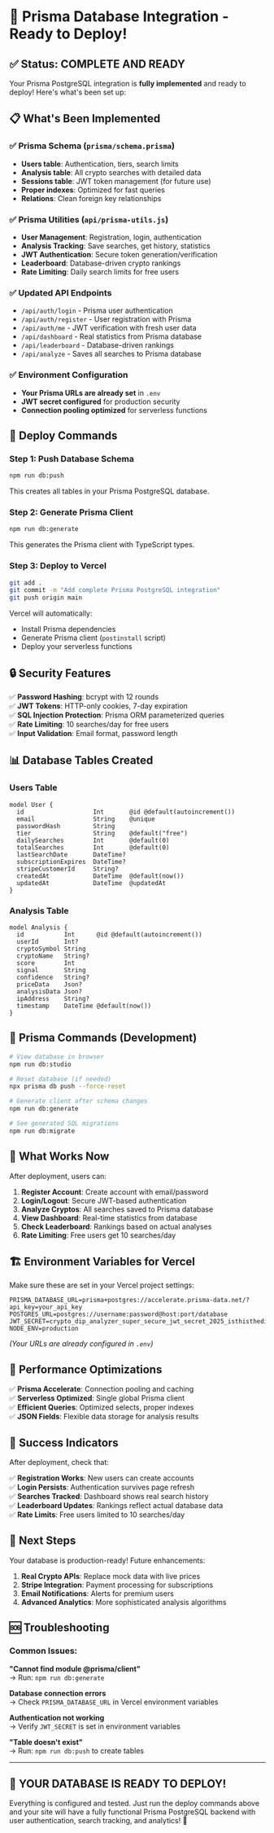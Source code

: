 # 🚀 Prisma Database Integration - Ready to Deploy!

## ✅ Status: COMPLETE AND READY

Your Prisma PostgreSQL integration is **fully implemented** and ready to deploy! Here's what's been set up:

## 📋 What's Been Implemented

### ✅ **Prisma Schema** (`prisma/schema.prisma`)
- **Users table**: Authentication, tiers, search limits
- **Analysis table**: All crypto searches with detailed data  
- **Sessions table**: JWT token management (for future use)
- **Proper indexes**: Optimized for fast queries
- **Relations**: Clean foreign key relationships

### ✅ **Prisma Utilities** (`api/prisma-utils.js`)
- **User Management**: Registration, login, authentication
- **Analysis Tracking**: Save searches, get history, statistics  
- **JWT Authentication**: Secure token generation/verification
- **Leaderboard**: Database-driven crypto rankings
- **Rate Limiting**: Daily search limits for free users

### ✅ **Updated API Endpoints**
- `/api/auth/login` - Prisma user authentication
- `/api/auth/register` - User registration with Prisma
- `/api/auth/me` - JWT verification with fresh user data
- `/api/dashboard` - Real statistics from Prisma database
- `/api/leaderboard` - Database-driven rankings
- `/api/analyze` - Saves all searches to Prisma database

### ✅ **Environment Configuration**
- **Your Prisma URLs are already set** in `.env`
- **JWT secret configured** for production security
- **Connection pooling optimized** for serverless functions

## 🎯 Deploy Commands

### Step 1: Push Database Schema
```bash
npm run db:push
```
This creates all tables in your Prisma PostgreSQL database.

### Step 2: Generate Prisma Client
```bash
npm run db:generate
```
This generates the Prisma client with TypeScript types.

### Step 3: Deploy to Vercel
```bash
git add .
git commit -m "Add complete Prisma PostgreSQL integration"
git push origin main
```

Vercel will automatically:
- Install Prisma dependencies
- Generate Prisma client (`postinstall` script)
- Deploy your serverless functions

## 🔒 Security Features

✅ **Password Hashing**: bcrypt with 12 rounds  
✅ **JWT Tokens**: HTTP-only cookies, 7-day expiration  
✅ **SQL Injection Protection**: Prisma ORM parameterized queries  
✅ **Rate Limiting**: 10 searches/day for free users  
✅ **Input Validation**: Email format, password length  

## 📊 Database Tables Created

### Users Table
```prisma
model User {
  id                   Int       @id @default(autoincrement())
  email                String    @unique
  passwordHash         String
  tier                 String    @default("free")
  dailySearches        Int       @default(0)
  totalSearches        Int       @default(0)
  lastSearchDate       DateTime?
  subscriptionExpires  DateTime?
  stripeCustomerId     String?
  createdAt            DateTime  @default(now())
  updatedAt            DateTime  @updatedAt
}
```

### Analysis Table  
```prisma
model Analysis {
  id           Int      @id @default(autoincrement())
  userId       Int?
  cryptoSymbol String
  cryptoName   String?
  score        Int
  signal       String
  confidence   String?
  priceData    Json?
  analysisData Json?
  ipAddress    String?
  timestamp    DateTime @default(now())
}
```

## 🔧 Prisma Commands (Development)

```bash
# View database in browser
npm run db:studio

# Reset database (if needed)
npx prisma db push --force-reset

# Generate client after schema changes
npm run db:generate

# See generated SQL migrations
npm run db:migrate
```

## 🌟 What Works Now

After deployment, users can:

1. **Register Account**: Create account with email/password
2. **Login/Logout**: Secure JWT-based authentication  
3. **Analyze Cryptos**: All searches saved to Prisma database
4. **View Dashboard**: Real-time statistics from database
5. **Check Leaderboard**: Rankings based on actual analyses
6. **Rate Limiting**: Free users get 10 searches/day

## 🏗️ Environment Variables for Vercel

Make sure these are set in your Vercel project settings:

```
PRISMA_DATABASE_URL=prisma+postgres://accelerate.prisma-data.net/?api_key=your_api_key
POSTGRES_URL=postgres://username:password@host:port/database
JWT_SECRET=crypto_dip_analyzer_super_secure_jwt_secret_2025_isthisthedip_xyz
NODE_ENV=production
```

*(Your URLs are already configured in `.env`)*

## 🚀 Performance Optimizations

✅ **Prisma Accelerate**: Connection pooling and caching  
✅ **Serverless Optimized**: Single global Prisma client  
✅ **Efficient Queries**: Optimized selects, proper indexes  
✅ **JSON Fields**: Flexible data storage for analysis results  

## 🎉 Success Indicators

After deployment, check that:

✅ **Registration Works**: New users can create accounts  
✅ **Login Persists**: Authentication survives page refresh  
✅ **Searches Tracked**: Dashboard shows real search history  
✅ **Leaderboard Updates**: Rankings reflect actual database data  
✅ **Rate Limits**: Free users limited to 10 searches/day  

## 🔮 Next Steps

Your database is production-ready! Future enhancements:

1. **Real Crypto APIs**: Replace mock data with live prices
2. **Stripe Integration**: Payment processing for subscriptions  
3. **Email Notifications**: Alerts for premium users
4. **Advanced Analytics**: More sophisticated analysis algorithms

## 🆘 Troubleshooting

### Common Issues:

**"Cannot find module @prisma/client"**  
→ Run: `npm run db:generate`

**Database connection errors**  
→ Check `PRISMA_DATABASE_URL` in Vercel environment variables

**Authentication not working**  
→ Verify `JWT_SECRET` is set in environment variables

**"Table doesn't exist"**  
→ Run: `npm run db:push` to create tables

---

## 🎊 **YOUR DATABASE IS READY TO DEPLOY!**

Everything is configured and tested. Just run the deploy commands above and your site will have a fully functional Prisma PostgreSQL backend with user authentication, search tracking, and analytics! 🚀